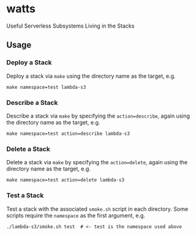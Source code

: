 # watts
Useful Serverless Subsystems Living in the Stacks

## Usage

### Deploy a Stack

Deploy a stack via `make` using the directory name as the target, e.g.

```
make namespace=test lambda-s3
```

### Describe a Stack

Describe a stack via `make` by specifying the `action=describe`, again using the directory name as the target, e.g.

```
make namespace=test action=describe lambda-s3
```

### Delete a Stack

Delete a stack via `make` by specifying the `action=delete`, again using the directory name as the target, e.g.

```
make namespace=test action=delete lambda-s3
```


### Test a Stack

Test a stack with the associated `smoke.sh` script in each directory. Some scripts require the `namespace` as the first argument, e.g.

```
./lambda-s3/smoke.sh test  # <- test is the namespace used above
```
